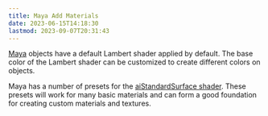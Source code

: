 ```yaml
---
title: Maya Add Materials
date: 2023-06-15T14:18:30
lastmod: 2023-09-07T20:31:43
---
```


[Maya](./maya.md) objects have a default Lambert shader applied by default. The base color of the Lambert shader can be customized to create different colors on objects.

Maya has a number of presets for the [aiStandardSurface shader](./maya-aistandardsurface.md). These presets will work for many basic materials and can form a good foundation for creating custom materials and textures.
